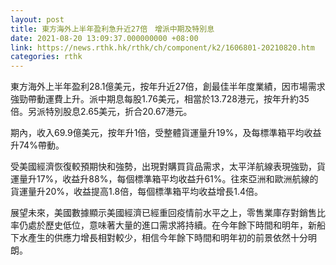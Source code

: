 ```yaml
---
layout: post
title: 東方海外上半年盈利急升近27倍　增派中期及特別息
date: 2021-08-20 13:09:37.000000000 +08:00
link: https://news.rthk.hk/rthk/ch/component/k2/1606801-20210820.htm
categories: rthk
---
```


東方海外上半年盈利28.1億美元，按年升近27倍，創最佳半年度業績，因市場需求強勁帶動運費上升。派中期息每股1.76美元，相當於13.728港元，按年升約35倍。另派特別股息2.65美元，折合20.67港元。 

期內，收入69.9億美元，按年升1倍，受整體貨運量升19%，及每標準箱平均收益升74%帶動。

受美國經濟恢復較預期快和強勢，出現對購買貨品需求，太平洋航線表現強勁，貨運量升17%，收益升88%，每個標準箱平均收益升61%。往來亞洲和歐洲航線的貨運量升20%，收益提高1.8倍，每個標準箱平均收益增長1.4倍。

展望未來，美國數據顯示美國經濟已經重回疫情前水平之上，零售業庫存對銷售比率仍處於歷史低位，意味著大量的進口需求將持續。在今年餘下時間和明年，新船下水產生的供應力增長相對較少，相信今年餘下時間和明年初的前景依然十分明朗。
